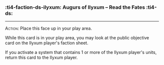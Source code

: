 ### :ti4-faction-ds-ilyxum: __Augurs of Ilyxum – Read the Fates__ :ti4-ds:

---
<span style="font-variant:small-caps;">Action</span>: Place this face up in your play area.

While this card is in your play area, you may look at the public objective card on the Ilyxum player's faction sheet.

If you activate a system that contains 1 or more of the Ilyxum player's units, return this card to the Ilyxum player.
